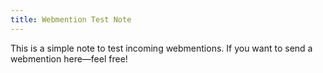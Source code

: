 ```yaml
---
title: Webmention Test Note
---
```

This is a simple note to test incoming webmentions. If you want to send a webmention here—feel free!